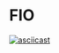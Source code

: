 # FIO

[![asciicast](https://asciinema.org/a/D9EFwlEUVx787hayFapdHljBW.svg)](https://asciinema.org/a/D9EFwlEUVx787hayFapdHljBW)
